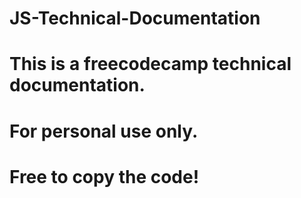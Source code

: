 # JS-Technical-Documentation
# This is a freecodecamp technical documentation.
# For personal use only. 
# Free to copy the code!
